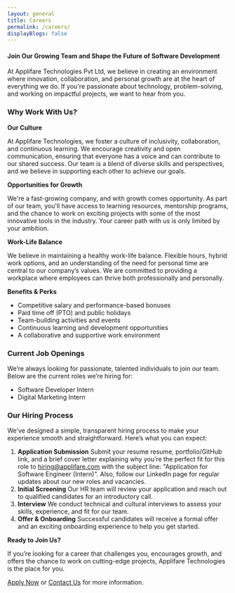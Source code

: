 ```yaml
---
layout: general
title: Careers
permalink: /careers/
displayBlogs: false
---
```


#### Join Our Growing Team and Shape the Future of Software Development

At Applifare Technologies Pvt Ltd, we believe in creating an environment where innovation, collaboration, and personal growth are at the heart of everything we do. If you're passionate about technology, problem-solving, and working on impactful projects, we want to hear from you.

### Why Work With Us?

**Our Culture**

At Applifare Technologies, we foster a culture of inclusivity, collaboration, and continuous learning. We encourage creativity and open communication, ensuring that everyone has a voice and can contribute to our shared success. Our team is a blend of diverse skills and perspectives, and we believe in supporting each other to achieve our goals.

**Opportunities for Growth**

We're a fast-growing company, and with growth comes opportunity. As part of our team, you'll have access to learning resources, mentorship programs, and the chance to work on exciting projects with some of the most innovative tools in the industry. Your career path with us is only limited by your ambition.

**Work-Life Balance**

We believe in maintaining a healthy work-life balance. Flexible hours, hybrid work options, and an understanding of the need for personal time are central to our company’s values. We are committed to providing a workplace where employees can thrive both professionally and personally.

**Benefits & Perks**

- Competitive salary and performance-based bonuses
- Paid time off (PTO) and public holidays
- Team-building activities and events
- Continuous learning and development opportunities
- A collaborative and supportive work environment

### Current Job Openings

We’re always looking for passionate, talented individuals to join our team. Below are the current roles we’re hiring for:

- Software Developer Intern
- Digital Marketing Intern

### Our Hiring Process

We’ve designed a simple, transparent hiring process to make your experience smooth and straightforward. Here’s what you can expect:

1. **Application Submission**
   Submit your resume resume, portfolio/GitHub link, and a brief cover letter explaining why you’re the perfect fit for this role to [hiring@applifare.com][hiring] with the subject line: "Application for Software Engineer (Intern)". Also, follow our LinkedIn page for regular updates about our new roles and vacancies.
2. **Initial Screening**
   Our HR team will review your application and reach out to qualified candidates for an introductory call.
3. **Interview**
   We conduct technical and cultural interviews to assess your skills, experience, and fit for our team.
4. **Offer & Onboarding**
   Successful candidates will receive a formal offer and an exciting onboarding experience to help you get started.

**Ready to Join Us?**

If you’re looking for a career that challenges you, encourages growth, and offers the chance to work on cutting-edge projects, Applifare Technologies is the place for you.

[Apply Now][hiring] or [Contact Us][contact-us] for more information.

[contact-us]: mailto:help@applifare.com
[hiring]: mailto:hiring@applifare.com
